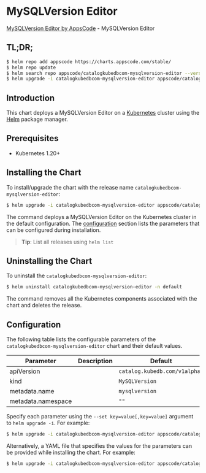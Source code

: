 # MySQLVersion Editor

[MySQLVersion Editor by AppsCode](https://appscode.com) - MySQLVersion Editor

## TL;DR;

```bash
$ helm repo add appscode https://charts.appscode.com/stable/
$ helm repo update
$ helm search repo appscode/catalogkubedbcom-mysqlversion-editor --version=v0.17.0
$ helm upgrade -i catalogkubedbcom-mysqlversion-editor appscode/catalogkubedbcom-mysqlversion-editor -n default --create-namespace --version=v0.17.0
```

## Introduction

This chart deploys a MySQLVersion Editor on a [Kubernetes](http://kubernetes.io) cluster using the [Helm](https://helm.sh) package manager.

## Prerequisites

- Kubernetes 1.20+

## Installing the Chart

To install/upgrade the chart with the release name `catalogkubedbcom-mysqlversion-editor`:

```bash
$ helm upgrade -i catalogkubedbcom-mysqlversion-editor appscode/catalogkubedbcom-mysqlversion-editor -n default --create-namespace --version=v0.17.0
```

The command deploys a MySQLVersion Editor on the Kubernetes cluster in the default configuration. The [configuration](#configuration) section lists the parameters that can be configured during installation.

> **Tip**: List all releases using `helm list`

## Uninstalling the Chart

To uninstall the `catalogkubedbcom-mysqlversion-editor`:

```bash
$ helm uninstall catalogkubedbcom-mysqlversion-editor -n default
```

The command removes all the Kubernetes components associated with the chart and deletes the release.

## Configuration

The following table lists the configurable parameters of the `catalogkubedbcom-mysqlversion-editor` chart and their default values.

|     Parameter      | Description |                 Default                  |
|--------------------|-------------|------------------------------------------|
| apiVersion         |             | <code>catalog.kubedb.com/v1alpha1</code> |
| kind               |             | <code>MySQLVersion</code>                |
| metadata.name      |             | <code>mysqlversion</code>                |
| metadata.namespace |             | <code>""</code>                          |


Specify each parameter using the `--set key=value[,key=value]` argument to `helm upgrade -i`. For example:

```bash
$ helm upgrade -i catalogkubedbcom-mysqlversion-editor appscode/catalogkubedbcom-mysqlversion-editor -n default --create-namespace --version=v0.17.0 --set apiVersion=catalog.kubedb.com/v1alpha1
```

Alternatively, a YAML file that specifies the values for the parameters can be provided while
installing the chart. For example:

```bash
$ helm upgrade -i catalogkubedbcom-mysqlversion-editor appscode/catalogkubedbcom-mysqlversion-editor -n default --create-namespace --version=v0.17.0 --values values.yaml
```
